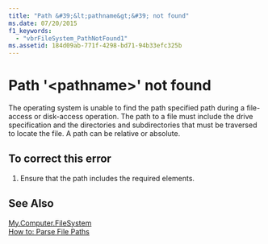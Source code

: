 ```yaml
---
title: "Path &#39;&lt;pathname&gt;&#39; not found"
ms.date: 07/20/2015
f1_keywords: 
  - "vbrFileSystem_PathNotFound1"
ms.assetid: 184d09ab-771f-4298-bd71-94b33efc325b
---
```

# Path &#39;&lt;pathname&gt;&#39; not found
The operating system is unable to find the path specified path during a file-access or disk-access operation. The path to a file must include the drive specification and the directories and subdirectories that must be traversed to locate the file. A path can be relative or absolute.  
  
## To correct this error  
  
1. Ensure that the path includes the required elements.  
  
## See Also  
 [My.Computer.FileSystem](xref:Microsoft.VisualBasic.FileIO.FileSystem)  
 [How to: Parse File Paths](../../visual-basic/developing-apps/programming/drives-directories-files/how-to-parse-file-paths.md)
